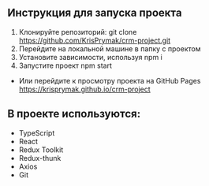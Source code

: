 ## Инструкция для запуска проекта
1. Клонируйте репозиторий: git clone https://github.com/KrisPrymak/crm-project.git
2. Перейдите на локальной машине в папку с проектом
3. Установите зависимости, используя npm i
4. Запустите проект npm start

- Или перейдите к просмотру проекта на GitHub Pages https://krisprymak.github.io/crm-project

## В проекте используются:
- TypeScript
- React
- Redux Toolkit
- Redux-thunk
- Axios
- Git